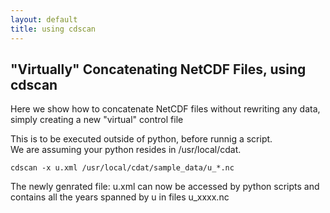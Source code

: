 ```yaml
---
layout: default
title: using cdscan 
---
```


##  "Virtually" Concatenating NetCDF Files, using cdscan

Here we show how to concatenate NetCDF files without rewriting any data,
simply creating a new "virtual" control file

This is to be executed outside of python, before runnig a script.  
We are assuming your python resides in /usr/local/cdat.  

    cdscan -x u.xml /usr/local/cdat/sample_data/u_*.nc

The newly genrated file: u.xml can now be accessed by python scripts and contains all the years spanned by u in files u_xxxx.nc


